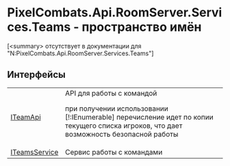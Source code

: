 # PixelCombats.Api.RoomServer.Services.Teams - пространство имён


\[&lt;summary&gt; отсутствует в документации для "N:PixelCombats.Api.RoomServer.Services.Teams"\]



## Интерфейсы
<table>
<tr>
<td><a href="a3487b23-3eb6-2d7d-d40d-3390ab0d53dc">ITeamApi</a></td>
<td>API для работы с командой <p>при получении использовании [!:IEnumerable] перечисление идет по копии текущего списка игроков, что дает возможность безопасной работы</p></td></tr>
<tr>
<td><a href="3871fc7c-787a-c18d-42e4-90c305cda95c">ITeamsService</a></td>
<td>Сервис работы с командами</td></tr>
</table>